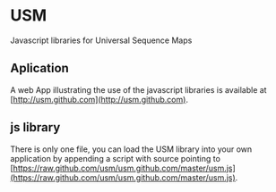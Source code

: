 # USM

Javascript libraries for Universal Sequence Maps

## Aplication

A web App illustrating the use of the javascript libraries is available at [http://usm.github.com](http://usm.github.com).

## js library

There is only one file, you can load the USM library into your own application by appending a script with source pointing to [https://raw.github.com/usm/usm.github.com/master/usm.js](https://raw.github.com/usm/usm.github.com/master/usm.js).